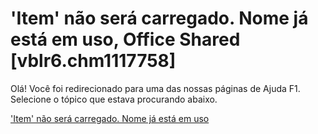 
# 'Item' não será carregado. Nome já está em uso, Office Shared [vblr6.chm1117758]

Olá! Você foi redirecionado para uma das nossas páginas de Ajuda F1. Selecione o tópico que estava procurando abaixo.

['Item' não será carregado. Nome já está em uso](http://msdn.microsoft.com/library/1afac6b1-de41-4697-0cec-701ef0efe9f8%28Office.15%29.aspx)
